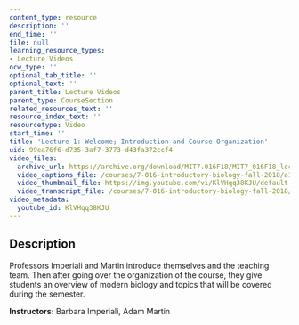 ```yaml
---
content_type: resource
description: ''
end_time: ''
file: null
learning_resource_types:
- Lecture Videos
ocw_type: ''
optional_tab_title: ''
optional_text: ''
parent_title: Lecture Videos
parent_type: CourseSection
related_resources_text: ''
resource_index_text: ''
resourcetype: Video
start_time: ''
title: 'Lecture 1: Welcome; Introduction and Course Organization'
uid: 99ea76f6-d735-3af7-3773-d43fa372ccf4
video_files:
  archive_url: https://archive.org/download/MIT7.016F18/MIT7_016F18_lec01_300k.mp4
  video_captions_file: /courses/7-016-introductory-biology-fall-2018/a11717cb95f25d2d89e4c666e38a711b_KlVHqq38KJU.vtt
  video_thumbnail_file: https://img.youtube.com/vi/KlVHqq38KJU/default.jpg
  video_transcript_file: /courses/7-016-introductory-biology-fall-2018/de25a64aa6719616a9435a93f9547c6e_KlVHqq38KJU.pdf
video_metadata:
  youtube_id: KlVHqq38KJU
---
```


Description
-----------

Professors Imperiali and Martin introduce themselves and the teaching team. Then after going over the organization of the course, they give students an overview of modern biology and topics that will be covered during the semester.

**Instructors:** Barbara Imperiali, Adam Martin



